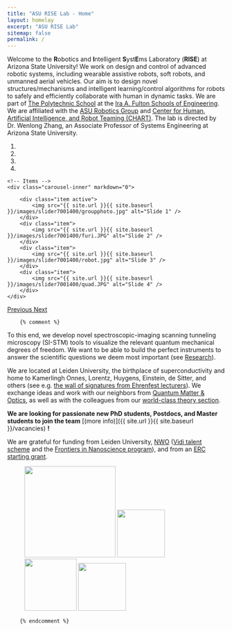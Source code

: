 ```yaml
---
title: "ASU RISE Lab - Home"
layout: homelay
excerpt: "ASU RISE Lab"
sitemap: false
permalink: /
---
```


Welcome to the <b>R</b>obotics and <b>I</b>ntelligent <b>S</b>yst<b>E</b>ms Laboratory (<b>RISE</b>) at Arizona State University! We work on design and control of advanced robotic systems, including wearable assistive robots, soft robots, and unmanned aerial vehicles. Our aim is to design novel structures/mechanisms and intelligent learning/control algorithms for robots to safely and efficiently collaborate with human in dynamic tasks. 
We are part of [The Polytechnic School](https://poly.engineering.asu.edu/) at the [Ira A. Fulton Schools of Engineering](https://engineering.asu.edu/). We are affiliated with the [ASU Robotics Group](https://robotics.asu.edu/) and [Center for Human, Artificial Intelligence, and Robot Teaming (CHART)](https://globalsecurity.asu.edu/center-human-artificial-intelligence-and-robot-teaming). The lab is directed by Dr. Wenlong Zhang, an Associate Professor of Systems Engineering at Arizona State University.
<div markdown="0" id="carousel" class="carousel slide" data-ride="carousel" data-interval="5000" data-pause="hover" >
    <!-- Menu -->
    <ol class="carousel-indicators">
        <li data-target="#carousel" data-slide-to="0" class="active"></li>
        <li data-target="#carousel" data-slide-to="1"></li>
        <li data-target="#carousel" data-slide-to="2"></li>
        <li data-target="#carousel" data-slide-to="3"></li>
    </ol>

    <!-- Items -->
    <div class="carousel-inner" markdown="0">

        <div class="item active">
            <img src="{{ site.url }}{{ site.baseurl }}/images/slider7001400/groupphoto.jpg" alt="Slide 1" />
        </div>
        <div class="item">
            <img src="{{ site.url }}{{ site.baseurl }}/images/slider7001400/furi.JPG" alt="Slide 2" />
        </div>
        <div class="item">
            <img src="{{ site.url }}{{ site.baseurl }}/images/slider7001400/robot.jpg" alt="Slide 3" />
        </div>
        <div class="item">
            <img src="{{ site.url }}{{ site.baseurl }}/images/slider7001400/quad.JPG" alt="Slide 4" />
        </div>
    </div>
  <a class="left carousel-control" href="#carousel" role="button" data-slide="prev">
    <span class="glyphicon glyphicon-chevron-left" aria-hidden="true"></span>
    <span class="sr-only">Previous</span>
  </a>
  <a class="right carousel-control" href="#carousel" role="button" data-slide="next">
    <span class="glyphicon glyphicon-chevron-right" aria-hidden="true"></span>
    <span class="sr-only">Next</span>
  </a>
</div>


		{% comment %}

To this end, we develop novel spectroscopic-imaging scanning tunneling microscopy (SI-STM) tools to visualize the relevant quantum mechanical degrees of freedom. We want to be able to build the perfect instruments to answer the  scientific questions we deem most important (see [Research](research)).

We are located at Leiden University, the birthplace of superconductivity and home to Kamerlingh Onnes, Lorentz, Huygens, Einstein, de Sitter, and others (see e.g. [the wall of signatures from Ehrenfest lecturers](https://www.lorentz.leidenuniv.nl/history/colloquium/muur_heel.html)). We exchange ideas and work with our neighbors from [Quantum Matter & Optics](http://www.physics.leidenuniv.nl/qo-home), as well as with the colleagues from our [world-class theory section](https://www.lorentz.leidenuniv.nl).

 **We are  looking for passionate new PhD students, Postdocs, and Master students to join the team** [(more info)]({{ site.url }}{{ site.baseurl }}/vacancies) **!**


We are grateful for funding from Leiden University, [NWO](www.nwo.nl) ([Vidi talent scheme](http://www.nwo.nl/en/research-and-results/programmes/Talent+Scheme) and the [Frontiers in Nanoscience program](https://www.universiteitleiden.nl/en/research/research-projects/science/frontiers-of-nanoscience-nanofront)), and from an [ERC starting grant](https://erc.europa.eu/funding/starting-grants).

<figure class="fourth">
  <img src="{{ site.url }}{{ site.baseurl }}/images/logopic/Logo_Leiden.jpg" style="width: 210px">
  <img src="{{ site.url }}{{ site.baseurl }}/images/logopic/Logo_Nanofront.jpg" style="width: 110px">
  <img src="{{ site.url }}{{ site.baseurl }}/images/logopic/Logo_NWO.jpg" style="width: 120px">
  <img src="{{ site.url }}{{ site.baseurl }}/images/logopic/Logo_ERC.jpg" style="width: 110px">
</figure>

		{% endcomment %}
